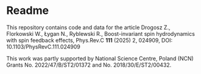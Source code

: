 # Readme
This repository contains code and data for the article
Drogosz Z., Florkowski W., Łygan N., Ryblewski R., Boost-invariant spin hydrodynamics with spin feedback effects, Phys.Rev.C **111** (2025) 2, 024909, DOI: 10.1103/PhysRevC.111.024909

This work was partly supported by National Science Centre, Poland (NCN) Grants No. 2022/47/B/ST2/01372 and No. 2018/30/E/ST2/00432.
